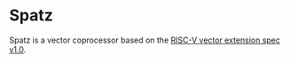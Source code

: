 # Spatz

Spatz is a vector coprocessor based on the [RISC-V vector extension spec v1.0](https://github.com/riscv/riscv-v-spec/releases/tag/v1.0).
